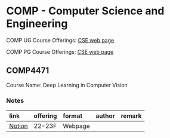 # COMP -  Computer Science and Engineering

COMP UG Course Offerings: [CSE web page](https://cse.hkust.edu.hk/ug/courses/)

COMP PG Course Offerings: [CSE web page](https://cse.hkust.edu.hk/pg/courses/)

## COMP4471

Course Name: Deep Learning in Computer Vision

### Notes

| link                                                                                                               | offering   | format   | author   | remark   |
|:-------------------------------------------------------------------------------------------------------------------|:-----------|:---------|:---------|:---------|
| [Notion](https://www.notion.so/zory233/COMP4471-Deep-Learning-in-Computer-Vision-594bafa8b4c64ddb9982129dcfbd1ebc) | 22-23F     | Webpage  |          |          |

